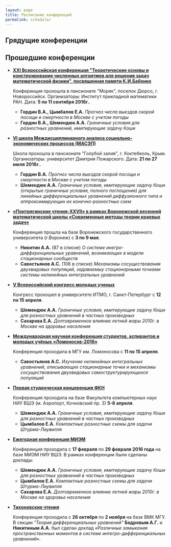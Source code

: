```yaml
---
layout: page
title: Расписание конференций
permalink: schedule/
---
```


## Грядущие конференции

## Прошедшие конференции

* **[XXI Всероссийская конференция "Теоретические основы и конструирование численных алгоитмов для решения задач математической физики", посвященная памяти К.И.Бабенко](http://agora.guru.ru/display.php?conf=babenko&PHPSESSID=dj1a8o645q8k1pmhlphkopt2t0)**

  Конференция прохошла в пансионате "Моряк", поселок Дюрсо, г. Новороссийск. Организаторы: Институт прикладной математики РАН. Дата: **5 по 11 сентября 2016г.**.
  
	* **Гордин В.А., Цымбалов Е.А.** _Прогноз числа выездов скорой посощи и смертности в Москве с учетом погоды_
	* **Гордин В.А., Шемендюк А.А.** _Граничные условия для разностных уравнений, имитирующие задачу Коши_

* **[VI школа Междисциплинарного анализа социально-экономических процессов (МАСЭП)](http://s-and-e.ru/index.php?id=166)**

  Школа прохошла в пансионате "Голубой залив", г. Коктебеоль, Крым. Организаторы: университет Дмитрия Пожарского. Дата: **21 по 27 июля 2016г.**.
  
	* **Гордин В.А.** _Прогноз числа выездов скорой посощи и смертности в Москве с учетом погоды_
	* **Шемендюк А.А.** _Граничные условия, имитирующие задачу Коши (открытые граничные условия, полного поглощения) для линейных дифференциальных уравнений диффузионного типа и аппроксимирующих их конечно-разностных схем_


* **[«Понтрягинские чтения-XXVII» в рамках Воронежской весенней математической школы «Современные методы теории краевых задач»](http://vvmsh2016.ru/reports/)**

  Конференция прошла на базе Воронежского государственного университета (г.Воронеж) с **3 по 9 мая**.
  
	* **Никитин А.А.** (87 в списке) _О системе инегро-дифференциальных уравнений, возникающих в модели стационарных сообществ_
	* **Савостьянов А.С.** (106 в списке) _Механизмы сосуществования двухвидовых популяций, задаваемыу стационарными точками системы нелинейных интегральных уравнений_


* **[V Всероссийский конгресс молодых ученых](http://kmu.ifmo.ru/)**

  Конгресс прохошел в университете ИТМО, г. Санкт-Петербург с **12 по 15 апреля**.
  
	* **Шемендюк А.А.** _Граничные условия, имитирующие задачу Коши для разностных уравнений в частных производных_
	* **Сахарова Е.А.** _Долговременное влияние летней жары 2010г. в Москве на здоровье населения_

	
* **[Международная научная конференция студентов, аспирантов и молодых учёных «Ломоносов-2016»](https://cs.msu.ru/science/conferences/lomonosov)**

  Конференция проходила в МГУ им. Ломоносова с **11 по 15 апреля**.
  
	* **Савостьянов А.С.** _Изучение нелинейных интегральных уравнений, описывающих стационарные точки и механизмы сосуществования двухвидовых самоструктурирующихся популяций_

* **[Первая студенческая концеренция ФКН](https://cs.hse.ru/tutor/stud_conf2016/)**

  Конференция проходила на базе Факультета компьютерных наук НИУ ВШЭ (м. Аэропорт, Кочновский пр. 3) **5-6 апреля**.
  
	* **Шемендюк А.А.** _Граничные условия, имитирующие задачу Коши для разностных уравнений в частных производных_
	* **Цымбалов Е.А.** _Компактные разностные схемы для задачи Штурма-Лиувилля_

* **[Ежегодная конференция МИЭМ](https://miem.hse.ru/armntk)**

  Конференция проходила с **17 февраля** по **29 февраля 2016 года** на базе МИЭМ НИУ ВШЭ. В рамках конференции были сделаны доклады:

    * **Шемендюк А.А.** _Граничные условия, имитирующие задачу Коши для разностных уравнений в частных производных_
    * **Цымбалов Е.А.** _Компактные разностные схемы для задачи Штурма-Лиувилля_
	* **Сахарова Е.А.** _Долговременное влияние летней жары 2010г. в Москве на здоровье населения_
	
* **[Тихоновские чтения](https://cs.msu.ru/tikhonov_readings2015)**

  Конференция проходила с **26 октября** по **2 ноября** на базе ВМК МГУ. В секции _"Теория дифференциальных уравнений"_ **Бодровым А.Г.** и **Никитиным А.А.** был сделан доклад _«Различные замыкания пространственных моментов в системе интегро-дифференциальных уравнений»_.
